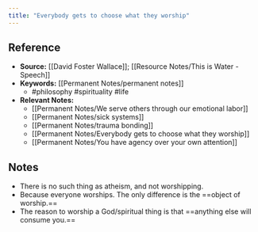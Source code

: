 ```yaml
---
title: "Everybody gets to choose what they worship"
---
```

## Reference
- **Source:** [[David Foster Wallace]]; [[Resource Notes/This is Water - Speech]]
- **Keywords:** [[Permanent Notes/permanent notes]]
	- #philosophy #spirituality #life
- **Relevant Notes:**
	- [[Permanent Notes/We serve others through our emotional labor]]
	- [[Permanent Notes/sick systems]]
	- [[Permanent Notes/trauma bonding]]
	- [[Permanent Notes/Everybody gets to choose what they worship]]
	- [[Permanent Notes/You have agency over your own attention]]
## Notes
- There is no such thing as atheism, and not worshipping.
- Because everyone worships. The only difference is the ==object of worship.==
- The reason to worship a God/spiritual thing is that ==anything else will consume you.==
